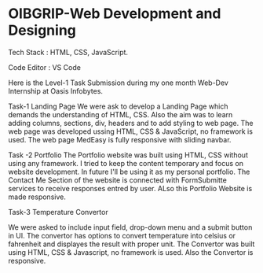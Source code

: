 # OIBGRIP-Web Development and Designing
Tech Stack : HTML, CSS, JavaScript.

Code Editor : VS Code

Here is the Level-1 Task Submission during my one month Web-Dev Internship at Oasis Infobytes.

Task-1 Landing Page
We were ask to develop a Landing Page which demands the understanding of HTML, CSS. Also the aim was to learn adding columns, sections, div, headers and to add styling to web page. The web page was developed ussing HTML, CSS & JavaScript, no framework is used. The web page MedEasy is fully responsive with sliding navbar.


Task -2 Portfolio
The Portfolio website was built using HTML, CSS without using any framework. I tried to keep the content temporary and focus on website development. In future I'll be using it as my personal portfolio. The Contact Me Section of the website is connected with FormSubmitte services to receive responses entred by user. ALso this Portfolio Website is made responsive.


Task-3 Temperature Convertor

We were asked to include input field, drop-down menu and a submit button in UI. The convertor has options to convert temperature into celsius or fahrenheit and displayes the result with proper unit. The Convertor was built using HTML, CSS & Javascript, no framework is used. Also the Convertor is responsive.

